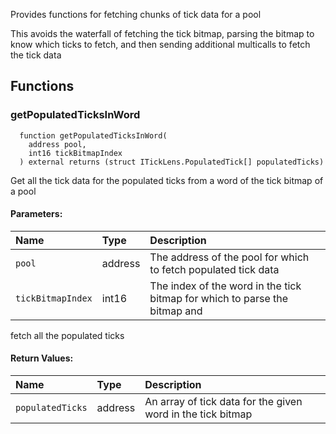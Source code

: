 Provides functions for fetching chunks of tick data for a pool

This avoids the waterfall of fetching the tick bitmap, parsing the bitmap to know which ticks to fetch, and
then sending additional multicalls to fetch the tick data

## Functions
### getPopulatedTicksInWord
```solidity
  function getPopulatedTicksInWord(
    address pool,
    int16 tickBitmapIndex
  ) external returns (struct ITickLens.PopulatedTick[] populatedTicks)
```
Get all the tick data for the populated ticks from a word of the tick bitmap of a pool


#### Parameters:
| Name | Type | Description                                                          |
| :--- | :--- | :------------------------------------------------------------------- |
|`pool` | address | The address of the pool for which to fetch populated tick data
|`tickBitmapIndex` | int16 | The index of the word in the tick bitmap for which to parse the bitmap and
fetch all the populated ticks

#### Return Values:
| Name                           | Type          | Description                                                                  |
| :----------------------------- | :------------ | :--------------------------------------------------------------------------- |
|`populatedTicks`| address | An array of tick data for the given word in the tick bitmap
